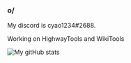 ### o/
My discord is cyao1234#2688.

Working on HighwayTools and WikiTools

![My gitHub stats](https://github-readme-stats.vercel.app/api?username=cheyao&show_icons=true&theme=dracula&count_private=true)

<!--
**scorbett123/scorbett123** is a ✨ _special_ ✨ repository because its `README.md` (this file) appears on your GitHub profile.

Here are some ideas to get you started:

- 🔭 I’m currently working on ...
- 🌱 I’m currently learning ...
- 👯 I’m looking to collaborate on ...
- 🤔 I’m looking for help with ...
- 💬 Ask me about ...
- 📫 How to reach me: ...
- 😄 Pronouns: ...
- ⚡ Fun fact: ...
-->
